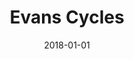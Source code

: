 ---
layout: site
title: "Evans Cycles"
date: 2018-01-01
categories: [community]
version: 1.2.26
major: 1
minor: 2
patch: 26
slug: evans-cycles
link: https://www.evanscycles.com/
submitter: lpolepeddi
permalink: /sites/:slug
---